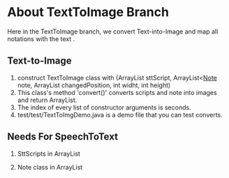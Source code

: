 
# About TextToImage Branch
Here in the TextToImage branch, we convert Text-into-Image and map all notations with the text .

## Text-to-Image
1. construct TextToImage class with (ArrayList<String> sttScript, ArrayList<[Note](https://github.com/Gitko97/Lecture-Assistant/blob/Combine-Class/Lecture_Assistant/Connection/src/Note.java>) note, ArrayList<int> changedPosition, int widht, int height)
2. This class's method 'convert()' converts scripts and note into images and return ArrayList<BufferedImage>.
3. The index of every list of constructor arguments is seconds.
4. test/test/TextToImgDemo.java is a demo file that you can test converts.

## Needs For SpeechToText
1. SttScripts in ArrayList

2. Note class in ArrayList

